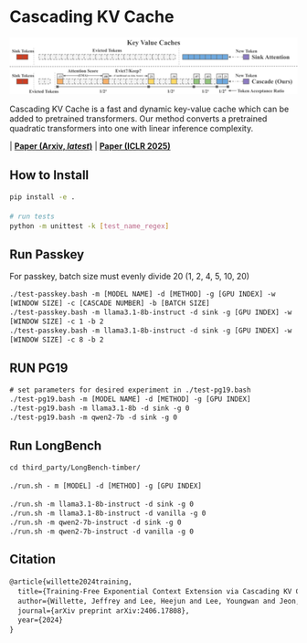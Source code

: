 # Cascading KV Cache

![Cascading KV Cache](./cascading-cache.jpg)

Cascading KV Cache is a fast and dynamic key-value cache which can be added to pretrained transformers. Our method
converts a pretrained quadratic transformers into one with linear inference complexity. 

| [**Paper (Arxiv, *latest*)**](https://arxiv.org/abs/2406.17808) | [**Paper (ICLR 2025)**](https://openreview.net/forum?id=dSneEp59yX)

## How to Install

```bash
pip install -e .

# run tests
python -m unittest -k [test_name_regex]
```

## Run Passkey

For passkey, batch size must evenly divide 20 (1, 2, 4, 5, 10, 20)

```
./test-passkey.bash -m [MODEL NAME] -d [METHOD] -g [GPU INDEX] -w [WINDOW SIZE] -c [CASCADE NUMBER] -b [BATCH SIZE]
./test-passkey.bash -m llama3.1-8b-instruct -d sink -g [GPU INDEX] -w [WINDOW SIZE] -c 1 -b 2
./test-passkey.bash -m llama3.1-8b-instruct -d sink -g [GPU INDEX] -w [WINDOW SIZE] -c 8 -b 2
```

## RUN PG19

```
# set parameters for desired experiment in ./test-pg19.bash
./test-pg19.bash -m [MODEL NAME] -d [METHOD] -g [GPU INDEX]
./test-pg19.bash -m llama3.1-8b -d sink -g 0
./test-pg19.bash -m qwen2-7b -d sink -g 0
```

## Run LongBench

```
cd third_party/LongBench-timber/

./run.sh - m [MODEL] -d [METHOD] -g [GPU INDEX]

./run.sh -m llama3.1-8b-instruct -d sink -g 0
./run.sh -m llama3.1-8b-instruct -d vanilla -g 0
./run.sh -m qwen2-7b-instruct -d sink -g 0
./run.sh -m qwen2-7b-instruct -d vanilla -g 0

```

## Citation

```tex
@article{willette2024training,
  title={Training-Free Exponential Context Extension via Cascading KV Cache},
  author={Willette, Jeffrey and Lee, Heejun and Lee, Youngwan and Jeon, Myeongjae and Hwang, Sung Ju},
  journal={arXiv preprint arXiv:2406.17808},
  year={2024}
}
```

